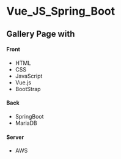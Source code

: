 # Vue_JS_Spring_Boot
<h2>Gallery Page with</h2>
<h4>Front</h4>
<ul>
<li>HTML</li>
<li>CSS</li>
<li>JavaScript</li>
<li>Vue.js</li>
<li>BootStrap</li>
</ul>
<h4>Back</h4>
<ul>
<li>SpringBoot</li>
<li>MariaDB</li>
</ul>
<h4>Server</h4>
<ul>
<li>AWS</li>
</ul>
